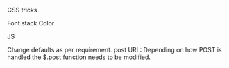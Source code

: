 CSS tricks

Font stack
Color


JS

Change defaults as per requirement.
post URL:
Depending on how POST is handled the $.post function needs to be modified.
